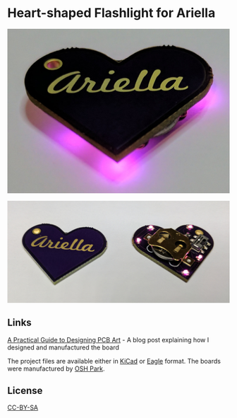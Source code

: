 # Heart-shaped Flashlight for Ariella

![Flashlight in action](photos/heart.jpg)

![The PCB](photos/pcb.jpg)

## Links

[A Practical Guide to Designing PCB Art](https://medium.com/@urish/a-practical-guide-to-designing-pcb-art-b5aa22926a5c) - A blog post explaining how I designed and manufactured the board

The project files are available either in [KiCad](kicad_leds/) or [Eagle](eagle/) format. The boards were manufactured by [OSH Park](https://oshpark.com).

## License

[CC-BY-SA](https://creativecommons.org/licenses/by-sa/4.0/)
